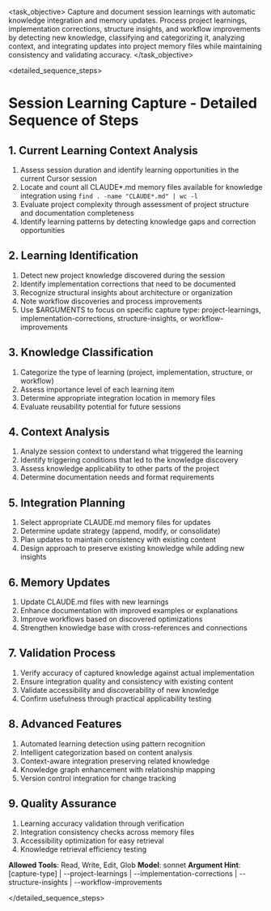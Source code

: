 <task name="Session Learning Capture">

<task_objective>
Capture and document session learnings with automatic knowledge integration and memory updates. Process project learnings, implementation corrections, structure insights, and workflow improvements by detecting new knowledge, classifying and categorizing it, analyzing context, and integrating updates into project memory files while maintaining consistency and validating accuracy.
</task_objective>

<detailed_sequence_steps>
# Session Learning Capture - Detailed Sequence of Steps

## 1. Current Learning Context Analysis

1. Assess session duration and identify learning opportunities in the current Cursor session
2. Locate and count all CLAUDE*.md memory files available for knowledge integration using `find . -name "CLAUDE*.md" | wc -l`
3. Evaluate project complexity through assessment of project structure and documentation completeness
4. Identify learning patterns by detecting knowledge gaps and correction opportunities

## 2. Learning Identification

1. Detect new project knowledge discovered during the session
2. Identify implementation corrections that need to be documented
3. Recognize structural insights about architecture or organization
4. Note workflow discoveries and process improvements
5. Use $ARGUMENTS to focus on specific capture type: project-learnings, implementation-corrections, structure-insights, or workflow-improvements

## 3. Knowledge Classification

1. Categorize the type of learning (project, implementation, structure, or workflow)
2. Assess importance level of each learning item
3. Determine appropriate integration location in memory files
4. Evaluate reusability potential for future sessions

## 4. Context Analysis

1. Analyze session context to understand what triggered the learning
2. Identify triggering conditions that led to the knowledge discovery
3. Assess knowledge applicability to other parts of the project
4. Determine documentation needs and format requirements

## 5. Integration Planning

1. Select appropriate CLAUDE.md memory files for updates
2. Determine update strategy (append, modify, or consolidate)
3. Plan updates to maintain consistency with existing content
4. Design approach to preserve existing knowledge while adding new insights

## 6. Memory Updates

1. Update CLAUDE.md files with new learnings
2. Enhance documentation with improved examples or explanations
3. Improve workflows based on discovered optimizations
4. Strengthen knowledge base with cross-references and connections

## 7. Validation Process

1. Verify accuracy of captured knowledge against actual implementation
2. Ensure integration quality and consistency with existing content
3. Validate accessibility and discoverability of new knowledge
4. Confirm usefulness through practical applicability testing

## 8. Advanced Features

1. Automated learning detection using pattern recognition
2. Intelligent categorization based on content analysis
3. Context-aware integration preserving related knowledge
4. Knowledge graph enhancement with relationship mapping
5. Version control integration for change tracking

## 9. Quality Assurance

1. Learning accuracy validation through verification
2. Integration consistency checks across memory files
3. Accessibility optimization for easy retrieval
4. Knowledge retrieval efficiency testing

**Allowed Tools**: Read, Write, Edit, Glob
**Model**: sonnet
**Argument Hint**: [capture-type] | --project-learnings | --implementation-corrections | --structure-insights | --workflow-improvements

</detailed_sequence_steps>

</task>
